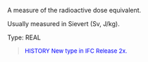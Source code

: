 A measure of the radioactive dose equivalent.

Usually measured in Sievert (Sv, J/kg).

Type: REAL

> <font size="-1" color="#0000FF">HISTORY New type in IFC Release 2x.
</font>